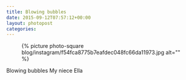 ```yaml
---
title: Blowing bubbles
date: 2015-09-12T07:57:12+00:00
layout: photopost
categories:
---
```


<figure class="photo photo--square">
  {% picture photo-square blog/instagram/f54fca8775b7eafdec048fc66da11973.jpg alt="" %}
</figure>

Blowing bubbles
My niece Ella
